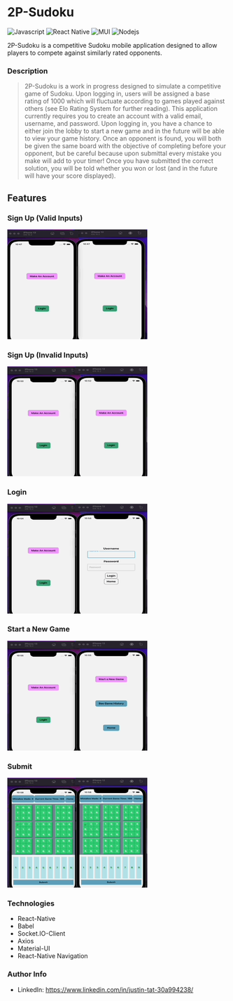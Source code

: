 

# 2P-Sudoku
<p>
<img alt="Javascript" src="https://img.shields.io/badge/JavaScript-323330?style=for-the-badge&logo=javascript&logoColor=F7DF1E" />
<img alt="React Native" src="https://img.shields.io/badge/React%20Native-20232A?style=for-the-badge&logo=react&logoColor=61DAFB" />
<img alt="MUI" src="https://img.shields.io/badge/Material%20UI-007FFF?style=for-the-badge&logo=mui&logoColor=white" />
<img alt="Nodejs" src="https://img.shields.io/badge/Node.js-339933?style=for-the-badge&logo=nodedotjs&logoColor=white" />

<p/>

2P-Sudoku is a competitive Sudoku mobile application designed to allow players to compete against similarly rated opponents. 


### Description 
> 2P-Sudoku is a work in progress designed to simulate a competitive game of Sudoku. Upon logging in, users will be assigned a base rating of 1000 which will fluctuate according to games played against others (see Elo Rating System for further reading). This application currently requires you to create an account with a valid email, username, and password. Upon logging in, you have a chance to either join the lobby to start a new game and in the future will be able to view your game history. Once an opponent is found, you will both be given the same board with the objective of completing before your opponent, but be careful because upon submittal every mistake you make will add to your timer! Once you have submitted the correct solution, you will be told whether you won or lost (and in the future will have your score displayed). 

## Features

### Sign Up (Valid Inputs)
<img alt="signUpValid" src="./public/signUpValid.gif" width="320" height="250"/> 

### Sign Up (Invalid Inputs)
<img alt="signUpInvalid" src="./public/signUpInvalid.gif" width="320" height="250"/> 


### Login
<img alt="login" src="./public/login.gif" width="320" height="250"/>

### Start a New Game
<img alt="startGame" src="./public/startGame.gif" width="320" height="250"/>

### Submit
<img alt="submitGame" src="./public/submitGame.gif" width="320" height="250"/>






### Technologies
- React-Native
- Babel
- Socket.IO-Client
- Axios
- Material-UI
- React-Native Navigation

### Author Info
- LinkedIn:  https://www.linkedin.com/in/justin-tat-30a994238/

